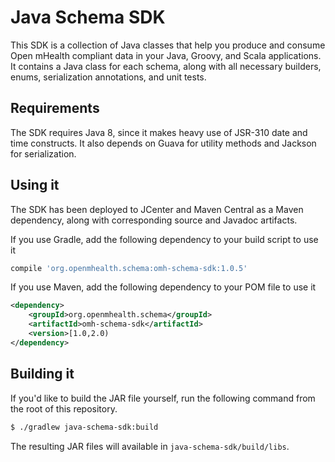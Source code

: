 # Java Schema SDK

This SDK is a collection of Java classes that help you produce and consume Open mHealth compliant data in your Java, 
Groovy, and Scala applications. It contains a Java class for each schema, along with all necessary builders, enums, 
  serialization annotations, and unit tests. 

## Requirements

The SDK requires Java 8, since it makes heavy use of JSR-310 date and time constructs. It also depends on Guava for 
utility methods and Jackson for serialization.

## Using it

The SDK has been deployed to JCenter and Maven Central as a Maven dependency, along with corresponding source and 
Javadoc artifacts. 

If you use Gradle, add the following dependency to your build script to use it
 
```groovy
compile 'org.openmhealth.schema:omh-schema-sdk:1.0.5'
```

If you use Maven, add the following dependency to your POM file to use it 

```xml
<dependency>
    <groupId>org.openmhealth.schema</groupId>
    <artifactId>omh-schema-sdk</artifactId>
    <version>[1.0,2.0)
</dependency>
```

## Building it

If you'd like to build the JAR file yourself, run the following command from the root of this repository.

```sh 
$ ./gradlew java-schema-sdk:build
```
 
The resulting JAR files will available in `java-schema-sdk/build/libs`.

